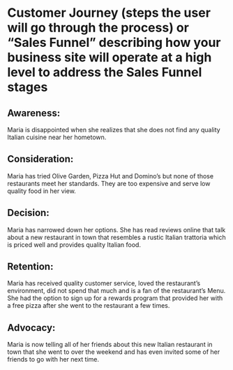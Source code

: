 # Customer Journey (steps the user will go through the process) or “Sales Funnel” describing how your business site will operate at a high level to address the Sales Funnel stages

## Awareness: 
Maria is disappointed when she realizes that she does not find any quality Italian cuisine near her hometown. 

## Consideration: 
Maria has tried Olive Garden, Pizza Hut and Domino’s but none of those restaurants meet her standards. They are too expensive and serve low quality food in her view.

## Decision: 
Maria has narrowed down her options. She has read reviews online that talk about a new restaurant in town that resembles a rustic Italian trattoria which is priced well and provides quality Italian food. 

## Retention: 
Maria has received quality customer service, loved the restaurant’s environment, did not spend that much and is a fan of the restaurant’s Menu. She had the option to sign up for a rewards program that provided her with a free pizza after she went to the restaurant a few times. 

## Advocacy: 
Maria is now telling all of her friends about this new Italian restaurant in town that she went to over the weekend and has even invited some of her friends to go with her next time. 
